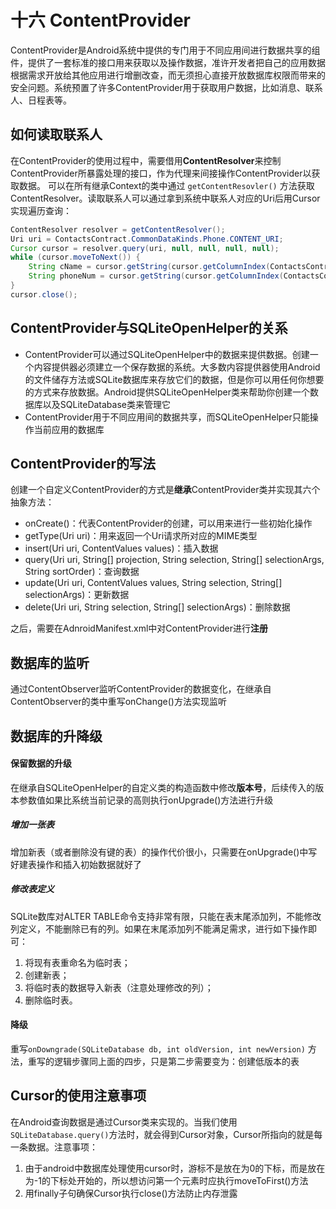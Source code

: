 # 十六 ContentProvider

ContentProvider是Android系统中提供的专门用于不同应用间进行数据共享的组件，提供了一套标准的接口用来获取以及操作数据，准许开发者把自己的应用数据根据需求开放给其他应用进行增删改查，而无须担心直接开放数据库权限而带来的安全问题。系统预置了许多ContentProvider用于获取用户数据，比如消息、联系人、日程表等。

## 如何读取联系人

在ContentProvider的使用过程中，需要借用**ContentResolver**来控制ContentProvider所暴露处理的接口，作为代理来间接操作ContentProvider以获取数据。 可以在所有继承Context的类中通过 `getContentResovler()` 方法获取ContentResolver。读取联系人可以通过拿到系统中联系人对应的Uri后用Cursor实现遍历查询：

```java
ContentResolver resolver = getContentResolver();
Uri uri = ContactsContract.CommonDataKinds.Phone.CONTENT_URI;
Cursor cursor = resolver.query(uri, null, null, null, null);
while (cursor.moveToNext()) {
    String cName = cursor.getString(cursor.getColumnIndex(ContactsContract.CommonDataKinds.Phone.DISPLAY_NAME));
    String phoneNum = cursor.getString(cursor.getColumnIndex(ContactsContract.CommonDataKinds.Phone.NUMBER));
}
cursor.close();
```

## ContentProvider与SQLiteOpenHelper的关系

- ContentProvider可以通过SQLiteOpenHelper中的数据来提供数据。创建一个内容提供器必须建立一个保存数据的系统。大多数内容提供器使用Android的文件储存方法或SQLite数据库来存放它们的数据，但是你可以用任何你想要的方式来存放数据。Android提供SQLiteOpenHelper类来帮助你创建一个数据库以及SQLiteDatabase类来管理它
- ContentProvider用于不同应用间的数据共享，而SQLiteOpenHelper只能操作当前应用的数据库

## ContentProvider的写法

创建一个自定义ContentProvider的方式是**继承**ContentProvider类并实现其六个抽象方法：

- onCreate()：代表ContentProvider的创建，可以用来进行一些初始化操作
- getType(Uri uri)：用来返回一个Uri请求所对应的MIME类型
- insert(Uri uri, ContentValues values)：插入数据
- query(Uri uri, String[] projection, String selection, String[] selectionArgs, String sortOrder)：查询数据
- update(Uri uri, ContentValues values, String selection, String[] selectionArgs)：更新数据
- delete(Uri uri, String selection, String[] selectionArgs)：删除数据

之后，需要在AdnroidManifest.xml中对ContentProvider进行**注册**

## 数据库的监听

通过ContentObserver监听ContentProvider的数据变化，在继承自ContentObserver的类中重写onChange()方法实现监听

## 数据库的升降级

#### 保留数据的升级

在继承自SQLiteOpenHelper的自定义类的构造函数中修改**版本号**，后续传入的版本参数值如果比系统当前记录的高则执行onUpgrade()方法进行升级

##### 增加一张表

增加新表（或者删除没有键的表）的操作代价很小，只需要在onUpgrade()中写好建表操作和插入初始数据就好了

##### 修改表定义

SQLite数库对ALTER TABLE命令支持非常有限，只能在表末尾添加列，不能修改列定义，不能删除已有的列。如果在末尾添加列不能满足需求，进行如下操作即可：

1. 将现有表重命名为临时表；
2. 创建新表；
3. 将临时表的数据导入新表（注意处理修改的列）；
4. 删除临时表。

#### 降级

重写`onDowngrade(SQLiteDatabase db, int oldVersion, int newVersion)` 方法，重写的逻辑步骤同上面的四步，只是第二步需要变为：创建低版本的表

## Cursor的使用注意事项

在Android查询数据是通过Cursor类来实现的。当我们使用`SQLiteDatabase.query()`方法时，就会得到Cursor对象，Cursor所指向的就是每一条数据。注意事项：

1. 由于android中数据库处理使用cursor时，游标不是放在为0的下标，而是放在为-1的下标处开始的，所以想访问第一个元素时应执行moveToFirst()方法
2. 用finally子句确保Cursor执行close()方法防止内存泄露